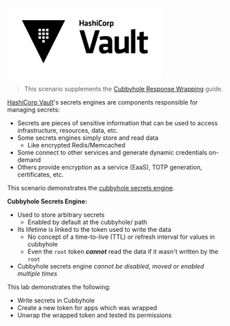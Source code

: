 ![Vault logo](./assets/Vault_Icon_FullColor.png)

> This scenario supplements the [Cubbyhole Response Wrapping](https://learn.hashicorp.com/vault/secrets-management/sm-cubbyhole) guide.

[HashiCorp Vault](https://www.vaultproject.io)'s secrets engines are components responsible for managing secrets:

- Secrets are pieces of sensitive information that can be used to access infrastructure, resources, data, etc.
- Some secrets engines simply store and read data
    - Like encrypted Redis/Memcached
- Some connect to other services and generate dynamic credentials on-demand
- Others provide encryption as a service (EaaS), TOTP generation, certificates, etc.

This scenario demonstrates the [cubbyhole secrets engine](https://www.vaultproject.io/docs/secrets/cubbyhole/index.html).

**Cubbyhole Secrets Engine:**

- Used to store arbitrary secrets
  - Enabled by default at the cubbyhole/ path
- Its lifetime is linked to the token used to write the data
  - No concept of a time-to-live (TTL) or refresh interval for values in cubbyhole
  - Even the `root` token ***cannot*** read the data if it wasn't written by the `root`
- Cubbyhole secrets engine _cannot be disabled_, _moved_ or _enabled multiple times_


This lab demonstrates the following:

- Write secrets in Cubbyhole
- Create a new token for apps which was wrapped
- Unwrap the wrapped token and tested its permissions
